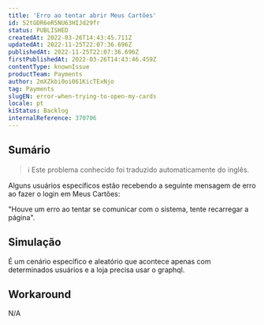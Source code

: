 ```yaml
---
title: 'Erro ao tentar abrir Meus Cartões'
id: 52tGDR6eR5NU63HIJd29fr
status: PUBLISHED
createdAt: 2022-03-26T14:43:45.711Z
updatedAt: 2022-11-25T22:07:36.696Z
publishedAt: 2022-11-25T22:07:36.696Z
firstPublishedAt: 2022-03-26T14:43:46.459Z
contentType: knownIssue
productTeam: Payments
author: 2mXZkbi0oi061KicTExNjo
tag: Payments
slugEN: error-when-trying-to-open-my-cards
locale: pt
kiStatus: Backlog
internalReference: 370706
---
```


## Sumário

>ℹ️ Este problema conhecido foi traduzido automaticamente do inglês.


Alguns usuários específicos estão recebendo a seguinte mensagem de erro ao fazer o login em Meus Cartões:

"Houve um erro ao tentar se comunicar com o sistema, tente recarregar a página".




## Simulação


É um cenário específico e aleatório que acontece apenas com determinados usuários e a loja precisa usar o graphql.



## Workaround


N/A

